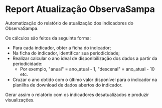 # Report Atualização ObservaSampa

Automatização do relatório de atualização dos indicadores do ObservaSampa.

Os cálculos são feitos da seguinte forma:
* Para cada indicador, obter a ficha do indicador;
* Na ficha do indicador, identificar sua periodicidade;
* Realizar calcular o ano ideal de disponibilização dos dados a partir da periodicidade:
    * Por exemplo, "anual" = ano_atual - 1, "descenal" = ano_atual - 10 etc.
* Cruzar o ano obtido com o último valor disponível para o indicador na planilha de download de dados abertos do indicador.

Gerar assim o relatório com os indicadores desatualizados e produzir visualizações.
